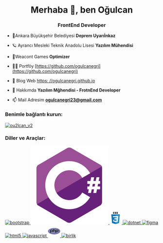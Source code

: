 <h1 align="center">Merhaba 👋, ben Oğulcan</h1>
<h3 align="center">FrontEnd Developer</h3>

- 🧷Ankara Büyükşehir Belediyesi **Deprem Uyarıİnkaz**

- 🪐 Ayrancı Mesleki Teknik Anadolu Lisesi **Yazılım Mühendisi**

- 🧷Weacont Games **Optimizer**

- 👨‍💻 Portföy [https://github.com/ogulcanegri](https://github.com/ogulcanegri)

- 📝 Blog Web [https: //ogulcanegri.github.io](https://ogulcanegri.github.io)

- 💬 Hakkımda **Yazılım Mğhendisi - FrotnEnd Developer**

- 📫 Mail Adresim **ogulcanegri23@gmail.com**

<h3 align="left ">Benimle bağlantı kurun:</h3>
<p align="left">
<a href="https://instagram.com/ou2lcan_v2" target="blank"><img align="center" src="https ://raw.githubusercontent.com/rahuldkjain/github-profile-readme-generator/master/src/images/icons/Social/instagram.svg" alt = "ou2lcan_v2" height = "30" genişlik = "40" /> </a>
</p>

<h3 align="left">Diller ve Araçlar:</h3>
<p align = "left"> <a href = "https://getbootstrap.com" target = "_blank" rel = "noreferrer"> <img src = "https://raw.githubusercontent.com/devicons/devicon /master/icons/bootstrap/bootstrap-plain-wordmark.svg" alt = "bootstrap" width = "40" height = "40"/> </a> <a href = "https://www.w3schools.com /cs/" target = "_blank" rel = "noreferrer"> <img src = "https://raw.githubusercontent.com/devicons/devicon/master/icons/csharp/csharp-original.svg" alt = "csharp " genişlik = "40" yükseklik = "40"/> </a> <a href = "https://www.w3schools.com/css/" target = "_blank" rel = "noreferrer"> <img src= "https://raw.githubusercontent.com/devicons/devicon/master/icons/css3/css3-original-wordmark.svg" alt = "css3" width = "40" height = "40"/> </a> <a href = "https://dotnet.microsoft.com/" target = "_blank" rel = "noreferrer"> <img src = "https://raw.githubusercontent.com/devicons/devicon/master/icons/ dot-net/dot-net-original-wordmark.svg" alt = "dotnet" width = "40" height = "40"/> </a> <a href = "https://www.figma.com/ " target = "_blank" rel = "noreferrer"> <img src = "https://www.vectorlogo.zone/logos/figma/figma-icon.svg" alt = "figma" width = "40" height = " 40"/> </a> <a href = "https://www.w3.org/html/" target = "_blank" rel = "noreferrer"> <img src = "https://raw.githubusercontent. com/devicons/devicon/master/icons/html5/html5-original-wordmark.svg" alt = "html5" width = "40" height = "40"/> </a> <a href = "https:// geliştirici.mozilla.org/en-US/docs/Web/JavaScript" target = "_blank" rel = "noreferrer"> <img src = "https://raw.githubusercontent.com/devicons/devicon/master/icons/ javascript/javascript-original.svg" alt = "javascript" width = "40" height = "40"/> </a> <a href = "https://www.php.net" target = "_blank" rel ="noreferrer"> <img src = "https://raw.githubusercontent.com/devicons/devicon/master/icons/php/php-original.svg" alt = "php" width = "40" height = "40 "/> </a> <a href = "https://unity.com/" target = "_blank" rel = "noreferrer"> <img src = "https://www.vectorlogo.zone/logos/unity3d /unity3d-simgesi.svg" alt = "birlik" genişlik = "40" yükseklik = "40"/> </a> </p>
